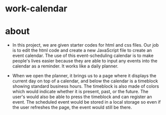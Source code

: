 # work-calendar
# about
* In this project, we are given starter codes for html and css files. Our job is to edit the html code and create a new JavaScript file to create an event calendar. The use of this event-scheduling calendar is to make people's lives easier because they are able to input any events into the calendar as a reminder. It works like a daily planner. 

* When we open the planner, it brings us to a page where it displays the current day on top of a calendar, and below the calendar is a timeblock showing standard business hours. The timeblock is also made of colors which would indicate whether it is present, past, or the future. The user's would also be able to press the timeblock and can register an event. The scheduled event would be stored in a local storage so even if the user refreshes the page, the event would still be there.
